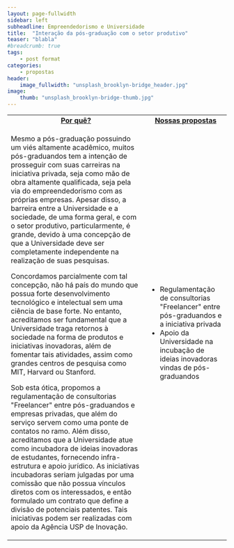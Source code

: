```yaml
---
layout: page-fullwidth
sidebar: left
subheadline: Empreendedorismo e Universidade
title:  "Interação da pós-graduação com o setor produtivo"
teaser: "blabla"
#breadcrumb: true
tags:
    - post format
categories:
    - propostas
header:
    image_fullwidth: "unsplash_brooklyn-bridge_header.jpg"
image:
    thumb: "unsplash_brooklyn-bridge-thumb.jpg"
---
```

<table style="width: 100%">
    <tr>
        <td><b><u><center>Por quê?</center></u></b></td><td><b><u><center>Nossas propostas</center></u></b></td>
    </tr><tr>
        <td><p>Mesmo a pós-graduação possuindo um viés altamente acadêmico, muitos pós-graduandos tem a intenção de prosseguir com suas carreiras na iniciativa privada, seja como mão de obra altamente qualificada, seja pela via do empreendedorismo com as próprias empresas. Apesar disso, a barreira entre a Universidade e a sociedade, de uma forma geral, e com o setor produtivo, particularmente, é grande, devido à uma concepção de que a Universidade deve ser completamente independente na realização de suas pesquisas.</p>
            <p>Concordamos parcialmente com tal concepção, não há país do mundo que possua forte desenvolvimento tecnológico e intelectual sem uma ciência de base forte. No entanto, acreditamos ser fundamental que a Universidade traga retornos à sociedade na forma de produtos e iniciativas inovadoras, além de fomentar tais atividades, assim como grandes centros de pesquisa como MIT, Harvard ou Stanford.</p>
            <p>Sob esta ótica, propomos a regulamentação de consultorias "Freelancer" entre pós-graduandos e empresas privadas, que além do serviço servem como uma ponte de contatos no ramo. Além disso, acreditamos que a Universidade atue como incubadora de ideias inovadoras de estudantes, fornecendo infra-estrutura e apoio jurídico. As iniciativas incubadoras seriam julgadas por uma comissão que não possua vínculos diretos com os interessados, e então formulado um contrato que define a divisão de potenciais patentes. Tais iniciativas podem ser realizadas com apoio da Agência USP de Inovação.</p>
        </td><td>
            <p><ul>
                <li>Regulamentação de consultorias "Freelancer" entre pós-graduandos e a iniciativa privada</li>
                <li>Apoio da Universidade na incubação de ideias inovadoras vindas de pós-graduandos</li>
            </ul></p>
        </td>
    </tr>
</table>
